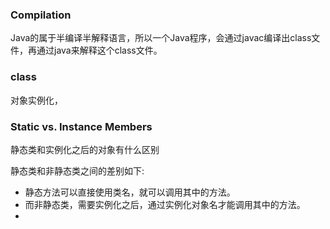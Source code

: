 ### Compilation

Java的属于半编译半解释语言，所以一个Java程序，会通过javac编译出class文件，再通过java来解释这个class文件。

### class

对象实例化，

### Static vs. Instance Members

静态类和实例化之后的对象有什么区别

静态类和非静态类之间的差别如下:

+ 静态方法可以直接使用类名，就可以调用其中的方法。
+ 而非静态类，需要实例化之后，通过实例化对象名才能调用其中的方法。
+ 